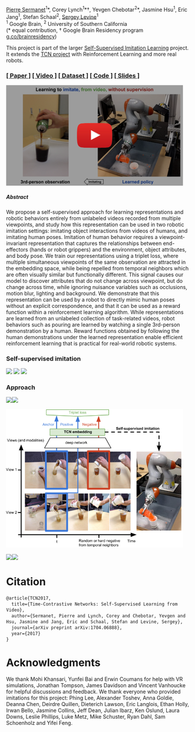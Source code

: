 [Pierre Sermanet](https://sermanet.github.io/home/)<sup>1</sup>\*, Corey Lynch<sup>1</sup>\*†, Yevgen Chebotar<sup>2</sup>\*, Jasmine Hsu<sup>1</sup>, Eric Jang<sup>1</sup>, Stefan Schaal<sup>2</sup>, [Sergey Levine](https://people.eecs.berkeley.edu/~svlevine/)<sup>1</sup><br>
<sup>1</sup> Google Brain, <sup>2</sup> University of Southern California<br>
(* equal contribution, † Google Brain Residency program [g.co/brainresidency](https://research.google.com/teams/brain/residency/))

This project is part of the larger [Self-Supervised Imitation Learning](https://sermanet.github.io/imitation/) project.
It extends the [TCN project](https://sermanet.github.io/tcn/) with Reinforcement Learning and more real robots.

### [[ Paper ]](https://arxiv.org/abs/1704.06888) [[ Video ]](https://www.youtube.com/watch?v=b1UTUQpxPSY) [[ Dataset ]](https://sites.google.com/site/brainrobotdata/home/multiview-pouring) [[ Code ]](https://github.com/tensorflow/models/tree/master/research/tcn) [[ Slides ]](https://docs.google.com/presentation/d/1EvWSbsFfnceBpN7yG1wnqM2LxySQ0Gi-wTx6QaoVekY/edit?usp=sharing)

<a href="http://www.youtube.com/watch?feature=player_embedded&v=b1UTUQpxPSY" target="_blank">
 <img src="docs/figs/tcn2_youtube_thumbnail.png" alt="TCN" width="480">
</a>

##### Abstract

We propose a self-supervised approach for learning representations and robotic behaviors entirely from unlabeled videos recorded from multiple viewpoints, and study how this representation can be used in two robotic imitation settings: imitating object interactions from videos of humans, and imitating human poses. Imitation of human behavior requires a viewpoint-invariant representation that captures the relationships between end-effectors (hands or robot grippers) and the environment, object attributes, and body pose.
We train our representations using a triplet loss, where multiple simultaneous viewpoints of the same observation are attracted in the embedding space, while being repelled from temporal neighbors which are often visually similar but functionally different. This signal causes our model to discover attributes that do not change across viewpoint, but do change across time, while ignoring nuisance variables such as occlusions, motion blur, lighting and background.
We demonstrate that this representation can be used by a robot to directly mimic human poses without an explicit correspondence, and that it can be used as a reward function within a reinforcement learning algorithm. While representations are learned from an unlabeled collection of task-related videos, robot behaviors such as pouring are learned by watching a single 3rd-person demonstration by a human. Reward functions obtained by following the human demonstrations under the learned representation enable efficient reinforcement learning that is practical for real-world robotic systems.

### Self-supervised imitation
<img src='docs/figs/kuka_pouring.mov.gif'>

<img src='docs/figs/kuka_dishrack.mov.gif'>

<img src='docs/figs/pose_all.mov.gif'>

### Approach
<img src='docs/figs/step1.mov.gif'><img src='docs/figs/step1_dishrack.mov.gif'>

<img src="docs/figs/model.png" width="480">

<img src='docs/figs/kuka_pouring_control.mov.gif'><img src='docs/figs/kuka_dishrack_control.mov.gif'>

# Citation

```
@article{TCN2017,
  title={Time-Contrastive Networks: Self-Supervised Learning from Video},
  author={Sermanet, Pierre and Lynch, Corey and Chebotar, Yevgen and Hsu, Jasmine and Jang, Eric and Schaal, Stefan and Levine, Sergey},
  journal={arXiv preprint arXiv:1704.06888},
  year={2017}
}
```

# Acknowledgments

We thank Mohi Khansari, Yunfei Bai and Erwin Coumans for help with VR simulations, Jonathan Tompson, James Davidson and Vincent Vanhoucke for helpful discussions and feedback. We thank everyone who provided imitations for this project: Phing Lee, Alexander Toshev, Anna Goldie, Deanna Chen, Deirdre Quillen, Dieterich Lawson, Eric Langlois, Ethan Holly, Irwan Bello, Jasmine Collins, Jeff Dean, Julian Ibarz, Ken Oslund, Laura Downs, Leslie Phillips, Luke Metz, Mike Schuster, Ryan Dahl, Sam Schoenholz and Yifei Feng.
